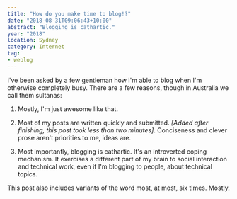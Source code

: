 ```yaml
---
title: "How do you make time to blog!?"
date: "2018-08-31T09:06:43+10:00"
abstract: "Blogging is cathartic."
year: "2018"
location: Sydney
category: Internet
tag:
- weblog
---
```

I've been asked by a few gentleman how I'm able to blog when I'm otherwise completely busy. There are a few reasons, though in Australia we call them sultanas:

1. Mostly, I'm just awesome like that.

2. Most of my posts are written quickly and submitted. *[Added after finishing, this post took less than two minutes]*. Conciseness and clever prose aren't priorities to me, ideas are.

3. Most importantly, blogging is cathartic. It's an introverted coping mechanism. It exercises a different part of my brain to social interaction and technical work, even if I'm blogging to people, about technical topics.

This post also includes variants of the word most, at most, six times. Mostly.


